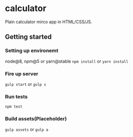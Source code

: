 # calculator
Plain calculator mirco app in HTML/CSS/JS.


## Getting started

### Setting up environemt
node@8, npm@5 or yarn@stable
`npm install` or `yarn install`

### Fire up server
`gulp start` or `gulp s`

### Run tests
`npm test`

### Build assets(Placeholder)
`gulp assets` or `gulp a`
